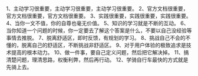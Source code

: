 

1、主动学习很重要，主动学习很重要，主动学习很重要。 2、官方文档很重要，官方文档很重要，官方文档很重要。 3、实践很重要，实践很重要，实践很重要。 4、当你一文不值，你的自尊也毫无价值。 5、知识的学习就是不断的互动。 6、当你知道一个问题的时候，你一定要去了解这个答案是什么，不要以自己没经验等事情去推脱。 7、脱离舒适区，即时反馈，有规划的学习。 8、挑战自己不会的不懂的，脱离自己的舒适区，不断挑战非舒适区。 9、对于用户体验的极致追求是技术提高的根本动力。 10、做一件事，要自己定义问题，然后把它解决掉。 11、搞清楚问题，理清思路，权衡利弊，然后再行动。 12、学骑自行车最快的方式就是先骑上去。